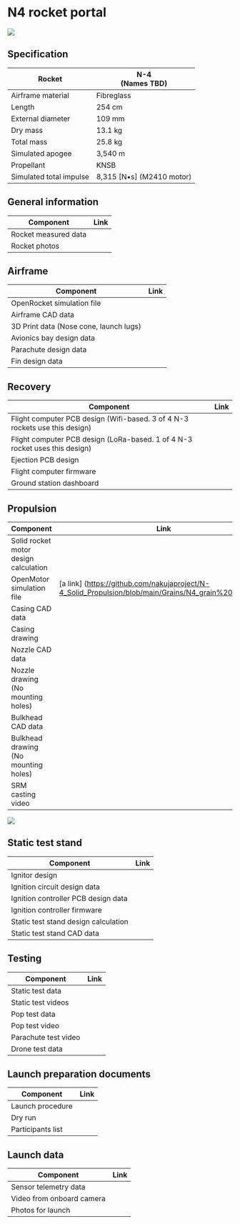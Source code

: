 # N4 rocket portal

![](image/n4-or.webp)

## Specification

| Rocket | N-4  <br>(Names TBD) |
| --- | --- |
| Airframe material | Fibreglass |
| Length | 254 cm |
| External diameter | 109 mm |
| Dry mass | 13.1 kg |
| Total mass | 25.8 kg |
| Simulated apogee | 3,540 m |
| Propellant | KNSB |
| Simulated total impulse | 8,315 \[N•s\] (M2410 motor) |

## General information

| Component         | Link  | 
|---|---|
| Rocket measured data | |
| Rocket photos | |

## Airframe
| Component         | Link  | 
|---|---|
| OpenRocket simulation file |   |
| Airframe CAD data   |   |
| 3D Print data (Nose cone, launch lugs)| |
| Avionics bay design data | |
| Parachute design data | |
| Fin design data | |

## Recovery
| Component         | Link  | 
|---|---|
| Flight computer PCB design (Wifi-based. 3 of 4 N-3 rockets use this design) | []() |
| Flight computer PCB design (LoRa-based. 1 of 4 N-3 rocket uses this design) | []() |
| Ejection PCB design | []() |
| Flight computer firmware |   |  
| Ground station dashboard |  | 


## Propulsion

| Component         | Link  | 
|---|---|
| Solid rocket motor design calculation  |   |
| OpenMotor simulation file | [a link] (https://github.com/nakujaproject/N-4_Solid_Propulsion/blob/main/Grains/N4_grain%20design.ric) |  
| Casing CAD data  |  |  
| Casing drawing  | |
| Nozzle CAD data  |  |  
| Nozzle drawing (No mounting holes)  |   |  
| Bulkhead CAD data |   |  
| Bulkhead drawing (No mounting holes) | |
| SRM casting video| | 

![](image/n4_motor.jpeg)

## Static test stand
| Component         | Link  | 
|---|---|
| Ignitor design | |
| Ignition circuit design data | | 
| Ignition controller PCB design data | |
| Ignition controller firmware | | 
| Static test stand design calculation |  |
| Static test stand CAD data | |


## Testing
| Component         | Link  | 
|---|---|
| Static test data| |
| Static test videos | | 
| Pop test data| |
| Pop test video| |
| Parachute test video| |
| Drone test data |  |


## Launch preparation documents
| Component         | Link  | 
|---|---|
| Launch procedure | |
| Dry run | |
| Participants list || 


## Launch data
| Component         | Link  | 
|---|---|
| Sensor telemetry data | |
| Video from onboard camera  | |
| Photos for launch | |


